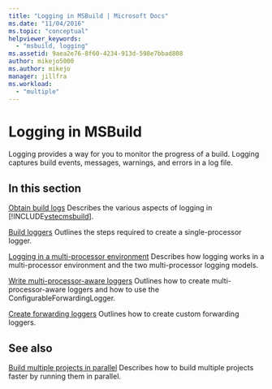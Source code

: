 ```yaml
---
title: "Logging in MSBuild | Microsoft Docs"
ms.date: "11/04/2016"
ms.topic: "conceptual"
helpviewer_keywords:
  - "msbuild, logging"
ms.assetid: 9aea2e76-8f60-4234-913d-598e7bbad808
author: mikejo5000
ms.author: mikejo
manager: jillfra
ms.workload:
  - "multiple"
---
```

# Logging in MSBuild
Logging provides a way for you to monitor the progress of a build. Logging captures build events, messages, warnings, and errors in a log file.

## In this section
 [Obtain build logs](../msbuild/obtaining-build-logs-with-msbuild.md)
 Describes the various aspects of logging in [!INCLUDE[vstecmsbuild](../extensibility/internals/includes/vstecmsbuild_md.md)].

 [Build loggers](../msbuild/build-loggers.md)
 Outlines the steps required to create a single-processor logger.

 [Logging in a multi-processor environment](../msbuild/logging-in-a-multi-processor-environment.md)
 Describes how logging works in a multi-processor environment and the two multi-processor logging models.

 [Write multi-processor-aware loggers](../msbuild/writing-multi-processor-aware-loggers.md)
 Outlines how to create multi-processor-aware loggers and how to use the ConfigurableForwardingLogger.

 [Create forwarding loggers](../msbuild/creating-forwarding-loggers.md)
 Outlines how to create custom forwarding loggers.

## See also
 [Build multiple projects in parallel](../msbuild/building-multiple-projects-in-parallel-with-msbuild.md)
 Describes how to build multiple projects faster by running them in parallel.
